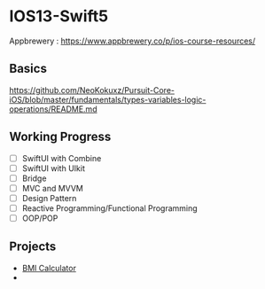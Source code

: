 # IOS13-Swift5
Appbrewery : https://www.appbrewery.co/p/ios-course-resources/

## Basics
https://github.com/NeoKokuxz/Pursuit-Core-iOS/blob/master/fundamentals/types-variables-logic-operations/README.md

## Working Progress
- [ ] SwiftUI with Combine 
- [ ] SwiftUI with UIkit
- [ ] Bridge 
- [ ] MVC and MVVM
- [ ] Design Pattern 
- [ ] Reactive Programming/Functional Programming
- [ ] OOP/POP

## Projects 
- [BMI Calculator](https://github.com/NeoKokuxz/IOS13-Swift5/tree/master/2.Classes%2C%20Inheritance%20%26%20Advanced%20Optionals/BMI-Calculator-iOS13-master)
- 
